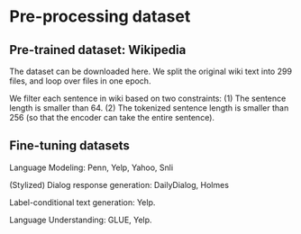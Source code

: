 # Pre-processing dataset

## Pre-trained dataset: Wikipedia

The dataset can be downloaded here. We split the original wiki text into 299 files, and loop over files in one epoch.

We filter each sentence in wiki based on two constraints: (1) The sentence length is smaller than 64. (2) The tokenized sentence length is smaller than 256 (so that the encoder can take the entire sentence).

## Fine-tuning datasets

Language Modeling: Penn, Yelp, Yahoo, Snli


(Stylized) Dialog response generation: DailyDialog, Holmes


Label-conditional text generation: Yelp.


Language Understanding: GLUE, Yelp.

